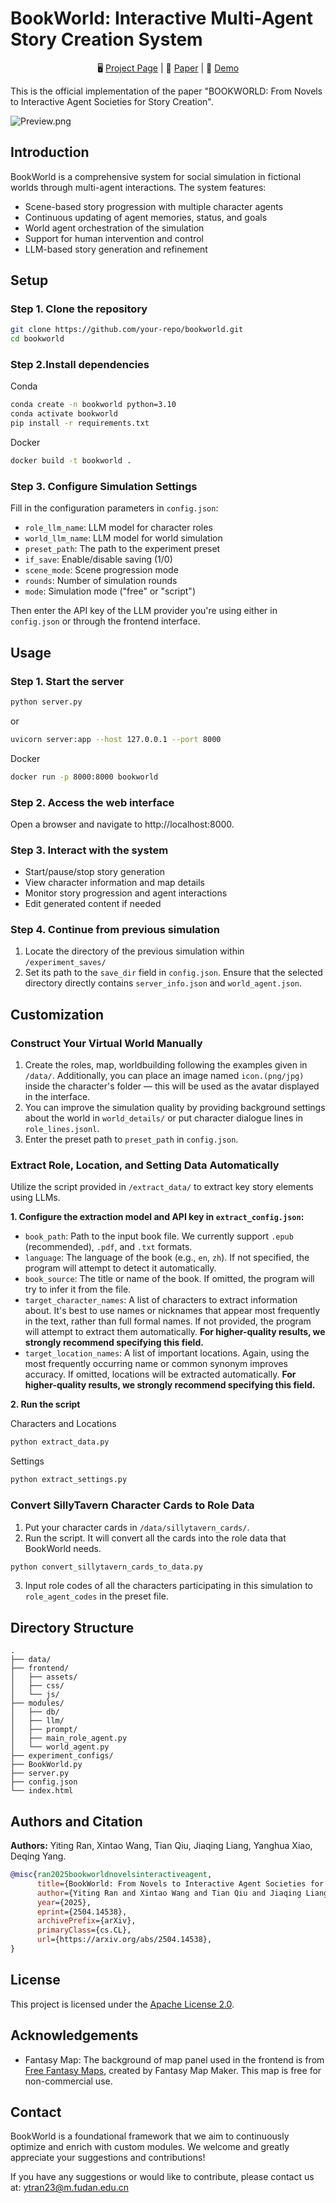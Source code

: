 # BookWorld: Interactive Multi-Agent Story Creation System

<div align="center">

🖥️ [Project Page](https://bookworld2025.github.io/) | 📃 [Paper](https://arxiv.org/abs/2504.14538) | 🤗 [Demo](https://huggingface.co/spaces/alienet/BookWorld)

</div>




This is the official implementation of the paper "BOOKWORLD: From Novels to Interactive Agent Societies for Story Creation".

![Preview.png](<https://media-hosting.imagekit.io/14ce589aed514385/Preview.png?Expires=1840513142&Key-Pair-Id=K2ZIVPTIP2VGHC&Signature=oH~h5cUOwe3DjyDa86z40LBKpVanA81kQcGWubqjAa7SdiRWbYq2GIIF27urVYi4JK6u20IcmbRmoIxqkIQ1D-IBc9aMKcyVLJrjtlsvbaePOzgi-GtivxWIFuJvSzzuOfYmWF89KxzQ~EFsximhKJqtuw-WCZYRhpEFMUSuy42z-Lhv4ou6mWM58PIwzvsdc~rJxtMEXdaoxA9BGKKfcWD8mrhN8TI~mQzeRP-WE6KxHS9ib3MKES1BN9n5jLa4vEI5I2OwnzBFnc2iJ2vcyYgYRUY~1JF-ucYubMt85H2aWo9PUBYy38BYzodDdI0X8sKesL~evjstY5RH0buyCw__>)

## Introduction

BookWorld is a comprehensive system for social simulation in fictional worlds through multi-agent interactions. The system features:

- Scene-based story progression with multiple character agents
- Continuous updating of agent memories, status, and goals
- World agent orchestration of the simulation
- Support for human intervention and control
- LLM-based story generation and refinement

## Setup

### Step 1. Clone the repository
```bash
git clone https://github.com/your-repo/bookworld.git
cd bookworld
```

### Step 2.Install dependencies
Conda
```bash
conda create -n bookworld python=3.10
conda activate bookworld
pip install -r requirements.txt
```
Docker
```bash
docker build -t bookworld .
```

### Step 3. Configure Simulation Settings
Fill in the configuration parameters in `config.json`:
  - `role_llm_name`: LLM model for character roles
  - `world_llm_name`: LLM model for world simulation
  - `preset_path`: The path to the experiment preset
  - `if_save`: Enable/disable saving (1/0)
  - `scene_mode`: Scene progression mode
  - `rounds`: Number of simulation rounds
  - `mode`: Simulation mode ("free" or "script")

Then enter the API key of the LLM provider you're using either in `config.json` or through the frontend interface.

## Usage

### Step 1. Start the server
```bash
python server.py
```
or
```bash
uvicorn server:app --host 127.0.0.1 --port 8000  
```
Docker
```bash 
docker run -p 8000:8000 bookworld
```

### Step 2. Access the web interface
Open a browser and navigate to http://localhost:8000.

### Step 3. Interact with the system
- Start/pause/stop story generation
- View character information and map details
- Monitor story progression and agent interactions
- Edit generated content if needed

### Step 4. Continue from previous simulation
1. Locate the directory of the previous simulation within `/experiment_saves/`
2. Set its path to the `save_dir` field in `config.json`. Ensure that the selected directory directly contains `server_info.json` and `world_agent.json`.

## Customization
### Construct Your Virtual World Manually
1. Create the roles, map, worldbuilding following the examples given in `/data/`. Additionally, you can place an image named `icon.(png/jpg)` inside the character's folder — this will be used as the avatar displayed in the interface.
2. You can improve the simulation quality by providing background settings about the world in `world_details/` or put character dialogue lines in `role_lines.jsonl`. 
3. Enter the preset path to `preset_path` in `config.json`.

### Extract Role, Location, and Setting Data Automatically

Utilize the script provided in `/extract_data/` to extract key story elements using LLMs.

**1. Configure the extraction model and API key in `extract_config.json`:**

* `book_path`: Path to the input book file. We currently support `.epub` (recommended), `.pdf`, and `.txt` formats.
* `language`: The language of the book (e.g., `en`, `zh`). If not specified, the program will attempt to detect it automatically.
* `book_source`: The title or name of the book. If omitted, the program will try to infer it from the file.
* `target_character_names`: A list of characters to extract information about. It's best to use names or nicknames that appear most frequently in the text, rather than full formal names. If not provided, the program will attempt to extract them automatically. **For higher-quality results, we strongly recommend specifying this field.**
* `target_location_names`: A list of important locations. Again, using the most frequently occurring name or common synonym improves accuracy. If omitted, locations will be extracted automatically. **For higher-quality results, we strongly recommend specifying this field.**

**2. Run the script**

  Characters and Locations

  ```bash
  python extract_data.py
  ``` 

  Settings

  ```bash
  python extract_settings.py
  ```

### Convert SillyTavern Character Cards to Role Data

1. Put your character cards in `/data/sillytavern_cards/`.
2. Run the script. It will convert all the cards into the role data that BookWorld needs.
```bash
python convert_sillytavern_cards_to_data.py
```
3. Input role codes of all the characters participating in this simulation to `role_agent_codes` in the preset file.

## Directory Structure

```
.
├── data/
├── frontend/
│   ├── assets/
│   ├── css/
│   └── js/
├── modules/
│   ├── db/
│   ├── llm/
│   ├── prompt/
│   ├── main_role_agent.py
│   └── world_agent.py
├── experiment_configs/
├── BookWorld.py
├── server.py
├── config.json
└── index.html
```


## Authors and Citation
**Authors:** Yiting Ran, Xintao Wang, Tian Qiu,
Jiaqing Liang, Yanghua Xiao, Deqing Yang.

```bibtex
@misc{ran2025bookworldnovelsinteractiveagent,
      title={BookWorld: From Novels to Interactive Agent Societies for Creative Story Generation}, 
      author={Yiting Ran and Xintao Wang and Tian Qiu and Jiaqing Liang and Yanghua Xiao and Deqing Yang},
      year={2025},
      eprint={2504.14538},
      archivePrefix={arXiv},
      primaryClass={cs.CL},
      url={https://arxiv.org/abs/2504.14538}, 
}
```
## License

This project is licensed under the [Apache License 2.0](https://www.apache.org/licenses/LICENSE-2.0).


##  Acknowledgements

- Fantasy Map: The background of map panel used in the frontend is from [Free Fantasy Maps](https://freefantasymaps.org/epic-world-cinematic-landscapes/), created by Fantasy Map Maker. This map is free for non-commercial use.

## Contact

BookWorld is a foundational framework that we aim to continuously optimize and enrich with custom modules. We welcome and greatly appreciate your suggestions and contributions!

If you have any suggestions or would like to contribute, please contact us at: ytran23@m.fudan.edu.cn

